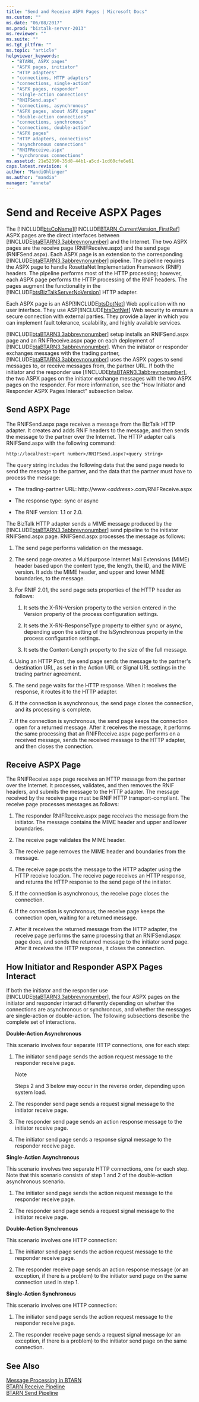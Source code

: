 ```yaml
---
title: "Send and Receive ASPX Pages | Microsoft Docs"
ms.custom: ""
ms.date: "06/08/2017"
ms.prod: "biztalk-server-2013"
ms.reviewer: ""
ms.suite: ""
ms.tgt_pltfrm: ""
ms.topic: "article"
helpviewer_keywords: 
  - "BTARN, ASPX pages"
  - "ASPX pages, initiator"
  - "HTTP adapters"
  - "connections, HTTP adapters"
  - "connections, single-action"
  - "ASPX pages, responder"
  - "single-action connections"
  - "RNIFSend.aspx"
  - "connections, asynchronous"
  - "ASPX pages, about ASPX pages"
  - "double-action connections"
  - "connections, synchronous"
  - "connections, double-action"
  - "ASPX pages"
  - "HTTP adapters, connections"
  - "asynchronous connections"
  - "RNIFReceive.aspx"
  - "synchronous connections"
ms.assetid: 21e52390-35d8-44b1-a5cd-1cd60cfe6e61
caps.latest.revision: 4
author: "MandiOhlinger"
ms.author: "mandia"
manager: "anneta"
---
```

# Send and Receive ASPX Pages
The [!INCLUDE[btsCoName](../../includes/btsconame-md.md)][!INCLUDE[BTARN_CurrentVersion_FirstRef](../../includes/btarn-currentversion-firstref-md.md)] ASPX pages are the direct interfaces between [!INCLUDE[btaBTARN3.3abbrevnonumber](../../includes/btabtarn3-3abbrevnonumber-md.md)] and the Internet. The two ASPX pages are the receive page (RNIFReceive.aspx) and the send page (RNIFSend.aspx). Each ASPX page is an extension to the corresponding [!INCLUDE[btaBTARN3.3abbrevnonumber](../../includes/btabtarn3-3abbrevnonumber-md.md)] pipeline. The pipeline requires the ASPX page to handle RosettaNet Implementation Framework (RNIF) headers. The pipeline performs most of the HTTP processing; however, each ASPX page performs the HTTP processing of the RNIF headers. The pages augment the functionality in the [!INCLUDE[btsBizTalkServerNoVersion](../../includes/btsbiztalkservernoversion-md.md)] HTTP adapter.  
  
 Each ASPX page is an ASP[!INCLUDE[btsDotNet](../../includes/btsdotnet-md.md)] Web application with no user interface. They use ASP[!INCLUDE[btsDotNet](../../includes/btsdotnet-md.md)] Web security to ensure a secure connection with external parties. They provide a layer in which you can implement fault tolerance, scalability, and highly available services.  
  
 [!INCLUDE[btaBTARN3.3abbrevnonumber](../../includes/btabtarn3-3abbrevnonumber-md.md)] setup installs an RNIFSend.aspx page and an RNIFReceive.aspx page on each deployment of [!INCLUDE[btaBTARN3.3abbrevnonumber](../../includes/btabtarn3-3abbrevnonumber-md.md)]. When the initiator or responder exchanges messages with the trading partner, [!INCLUDE[btaBTARN3.3abbrevnonumber](../../includes/btabtarn3-3abbrevnonumber-md.md)] uses the ASPX pages to send messages to, or receive messages from, the partner URL. If both the initiator and the responder use [!INCLUDE[btaBTARN3.3abbrevnonumber](../../includes/btabtarn3-3abbrevnonumber-md.md)], the two ASPX pages on the initiator exchange messages with the two ASPX pages on the responder. For more information, see the "How Initiator and Responder ASPX Pages Interact" subsection below.  
  
## Send ASPX Page  
 The RNIFSend.aspx page receives a message from the BizTalk HTTP adapter. It creates and adds RNIF headers to the message, and then sends the message to the partner over the Internet. The HTTP adapter calls RNIFSend.aspx with the following command:  
  
```  
http://localhost:<port number>/RNIFSend.aspx?<query string>  
```  
  
 The query string includes the following data that the send page needs to send the message to the partner, and the data that the partner must have to process the message:  
  
-   The trading-partner URL: http://www.\<*address*>.com/RNIFReceive.aspx  
  
-   The response type: sync or async  
  
-   The RNIF version: 1.1 or 2.0.  
  
 The BizTalk HTTP adapter sends a MIME message produced by the [!INCLUDE[btaBTARN3.3abbrevnonumber](../../includes/btabtarn3-3abbrevnonumber-md.md)] send pipeline to the initiator RNIFSend.aspx page. RNIFSend.aspx processes the message as follows:  
  
1.  The send page performs validation on the message.  
  
2.  The send page creates a Multipurpose Internet Mail Extensions (MIME) header based upon the content type, the length, the ID, and the MIME version. It adds the MIME header, and upper and lower MIME boundaries, to the message.  
  
3.  For RNIF 2.01, the send page sets properties of the HTTP header as follows:  
  
    1.  It sets the X-RN-Version property to the version entered in the Version property of the process configuration settings.  
  
    2.  It sets the X-RN-ResponseType property to either sync or async, depending upon the setting of the IsSynchronous property in the process configuration settings.  
  
    3.  It sets the Content-Length property to the size of the full message.  
  
4.  Using an HTTP Post, the send page sends the message to the partner's destination URL, as set in the Action URL or Signal URL settings in the trading partner agreement.  
  
5.  The send page waits for the HTTP response. When it receives the response, it routes it to the HTTP adapter.  
  
6.  If the connection is asynchronous, the send page closes the connection, and its processing is complete.  
  
7.  If the connection is synchronous, the send page keeps the connection open for a returned message. After it receives the message, it performs the same processing that an RNIFReceive.aspx page performs on a received message, sends the received message to the HTTP adapter, and then closes the connection.  
  
## Receive ASPX Page  
 The RNIFReceive.aspx page receives an HTTP message from the partner over the Internet. It processes, validates, and then removes the RNIF headers, and submits the message to the HTTP adapter. The message received by the receive page must be RNIF HTTP transport-compliant. The receive page processes messages as follows:  
  
1.  The responder RNIFReceive.aspx page receives the message from the initiator. The message contains the MIME header and upper and lower boundaries.  
  
2.  The receive page validates the MIME header.  
  
3.  The receive page removes the MIME header and boundaries from the message.  
  
4.  The receive page posts the message to the HTTP adapter using the HTTP receive location. The receive page receives an HTTP response, and returns the HTTP response to the send page of the initiator.  
  
5.  If the connection is asynchronous, the receive page closes the connection.  
  
6.  If the connection is synchronous, the receive page keeps the connection open, waiting for a returned message.  
  
7.  After it receives the returned message from the HTTP adapter, the receive page performs the same processing that an RNIFSend.aspx page does, and sends the returned message to the initiator send page. After it receives the HTTP response, it closes the connection.  
  
## How Initiator and Responder ASPX Pages Interact  
 If both the initiator and the responder use [!INCLUDE[btaBTARN3.3abbrevnonumber](../../includes/btabtarn3-3abbrevnonumber-md.md)], the four ASPX pages on the initiator and responder interact differently depending on whether the connections are asynchronous or synchronous, and whether the messages are single-action or double-action. The following subsections describe the complete set of interactions.  
  
 **Double-Action Asynchronous**  
  
 This scenario involves four separate HTTP connections, one for each step:  
  
1.  The initiator send page sends the action request message to the responder receive page.  
  
    > [!NOTE]
    >  Steps 2 and 3 below may occur in the reverse order, depending upon system load.  
  
2.  The responder send page sends a request signal message to the initiator receive page.  
  
3.  The responder send page sends an action response message to the initiator receive page.  
  
4.  The initiator send page sends a response signal message to the responder receive page.  
  
 **Single-Action Asynchronous**  
  
 This scenario involves two separate HTTP connections, one for each step. Note that this scenario consists of step 1 and 2 of the double-action asynchronous scenario.  
  
1.  The initiator send page sends the action request message to the responder receive page.  
  
2.  The responder send page sends a request signal message to the initiator receive page.  
  
 **Double-Action Synchronous**  
  
 This scenario involves one HTTP connection:  
  
1.  The initiator send page sends the action request message to the responder receive page.  
  
2.  The responder receive page sends an action response message (or an exception, if there is a problem) to the initiator send page on the same connection used in step 1.  
  
 **Single-Action Synchronous**  
  
 This scenario involves one HTTP connection:  
  
1.  The initiator send page sends the action request message to the responder receive page.  
  
2.  The responder receive page sends a request signal message (or an exception, if there is a problem) to the initiator send page on the same connection.  
  
## See Also  
 [Message Processing in BTARN](../../adapters-and-accelerators/accelerator-rosettanet/message-processing-in-btarn.md)   
 [BTARN Receive Pipeline](../../adapters-and-accelerators/accelerator-rosettanet/btarn-receive-pipeline.md)   
 [BTARN Send Pipeline](../../adapters-and-accelerators/accelerator-rosettanet/btarn-send-pipeline.md)